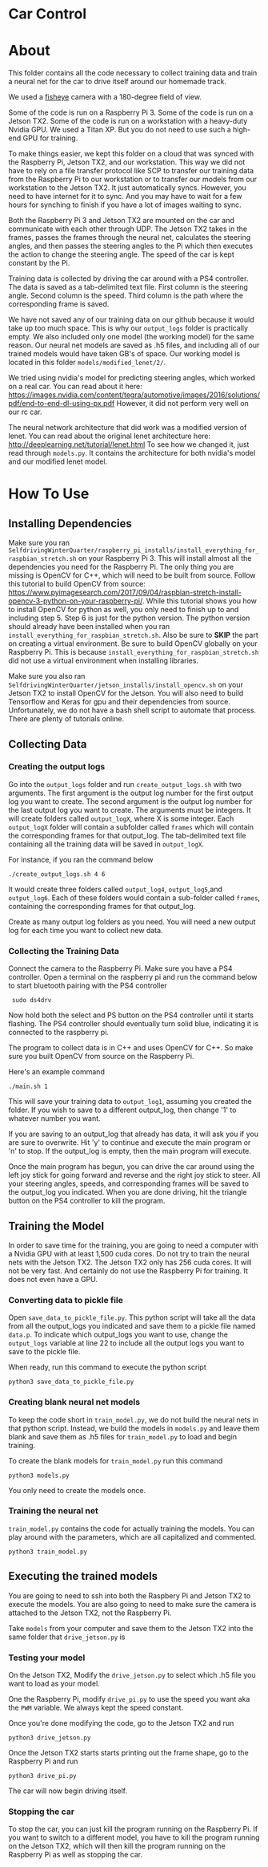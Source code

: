 # Car Control

# About
This folder contains all the code necessary to collect training data and train a neural net for the car to drive itself around our homemade track.

We used a [fisheye](https://www.amazon.com/gp/product/B01E8OWZM4/ref=oh_aui_detailpage_o01_s00?ie=UTF8&psc=1) camera with a 180-degree field of view.

Some of the code is run on a Raspberry Pi 3. Some of the code is run on a Jetson TX2. Some of the code is run on a workstation with a heavy-duty Nvidia GPU. We used a Titan XP. But you do not need to use such a high-end GPU for training.

To make things easier, we kept this folder on a cloud that was synced with the Raspberry Pi, Jetson TX2, and our workstation. This way we did not have to rely on a file transfer protocol like SCP to transfer our training data from the Raspberry Pi to our workstation or to transfer our models from our workstation to the Jetson TX2. It just automatically syncs. However, you need to have internet for it to sync. And you may have to wait for a few hours for synching to finish if you have a lot of images waiting to sync.

Both the Raspberry Pi 3 and Jetson TX2 are mounted on the car and communicate with each other through UDP. The Jetson TX2 takes in the frames, passes the frames through the neural net, calculates the steering angles, and then passes the steering angles to the Pi which then executes the action to change the steering angle. The speed of the car is kept constant by the Pi.

Training data is collected by driving the car around with a PS4 controller. The data is saved as a tab-delimited text file. First column is the steering angle. Second column is the speed. Third column is the path where the corresponding frame is saved.

We have not saved any of our training data on our github because it would take up too much space. This is why our `output_logs` folder is practically empty. We also included only one model (the working model) for the same reason. Our neural net models are saved as .h5 files, and including all of our trained models would have taken GB's of space. Our working model is located in this folder `models/modified_lenet/2/`.

We tried using nvidia's model for predicting steering angles, which worked on a real car. You can read about it here: https://images.nvidia.com/content/tegra/automotive/images/2016/solutions/pdf/end-to-end-dl-using-px.pdf However, it did not perform very well on our rc car.

The neural network architecture that did work was a modified version of lenet. You can read about the original lenet architecture here: http://deeplearning.net/tutorial/lenet.html To see how we changed it, just read through `models.py`. It contains the architecture for both nvidia's model and our modified lenet model.

# How To Use

## Installing Dependencies

Make sure you ran `SelfdrivingWinterQuarter/raspberry_pi_installs/install_everything_for_raspbian_stretch.sh` on your Raspberry Pi 3. This will install almost all the dependencies you need for the Raspberry Pi. The only thing you are missing is OpenCV for C++, which will need to be built from source. Follow this tutorial to build OpenCV from source: https://www.pyimagesearch.com/2017/09/04/raspbian-stretch-install-opencv-3-python-on-your-raspberry-pi/. While this tutorial shows you how to install OpenCV for python as well, you only need to finish up to and including step 5. Step 6 is just for the python version. The python version should already have been installed when you ran `install_everything_for_raspbian_stretch.sh`. Also be sure to **SKIP** the part on creating a virtual environment. Be sure to build OpenCV globally on your Raspberry Pi. This is because `install_everything_for_raspbian_stretch.sh` did not use a virtual environment when installing libraries.

Make sure you also ran `SelfdrivingWinterQuarter/jetson_installs/install_opencv.sh` on your Jetson TX2 to install OpenCV for the Jetson. You will also need to build Tensorflow and Keras for gpu and their dependencies from source. Unfortunately, we do not have a bash shell script to automate that process. There are plenty of tutorials online.

## Collecting Data

### Creating the output logs

Go into the `output_logs` folder and run `create_output_logs.sh` with two arguments. The first argument is the output log number for the first output log you want to create. The second argument is the output log number for the last output log you want to create. The arguments must be integers. It will create folders called `output_logX`, where X is some integer. Each `output_logX` folder will contain a subfolder called `frames` which will contain the corresponding frames for that output_log. The tab-delimited text file containing all the training data will be saved in `output_logX`.

For instance, if you ran the command below
```
./create_output_logs.sh 4 6
```
It would create three folders called `output_log4`, `output_log5`,and `output_log6`. Each of these folders would contain a sub-folder called `frames`, containing the corresponding frames for that output_log.  

Create as many output log folders as you need. You will need a new output log for each time you want to collect new data.

### Collecting the Training Data

Connect the camera to the Raspberry Pi. Make sure you have a PS4 controller. Open a terminal on the raspberry pi and run the command below to start bluetooth pairing with the PS4 controller

```
 sudo ds4drv

```

Now hold both the select and PS button on the PS4 controller until it starts flashing. The PS4 controller should eventually turn solid blue, indicating it is connected to the raspberry pi.

The program to collect data is in C++ and uses OpenCV for C++. So make sure you built OpenCV from source on the Raspberry Pi.

Here's an example command

```
./main.sh 1

```
 This will save your training data to `output_log1`, assuming you created the folder. If you wish to save to a different output_log, then change '1' to whatever number you want.


 If you are saving to an output_log that already has data, it will ask you if you are sure to overwrite. Hit 'y' to continue and execute the main program or 'n' to stop. If the output_log is empty, then the main program will execute.

Once the main program has begun, you can drive the car around using the left joy stick for going forward and reverse and the right joy stick to steer. All your steering angles, speeds, and corresponding frames will be saved to the output_log you indicated. When you are done driving, hit the triangle button on the PS4 controller to kill the program.

## Training the Model

In order to save time for the training, you are going to need a computer with a Nvidia GPU with at least 1,500 cuda cores. Do not try to train the neural nets with the Jetson TX2. The Jetson TX2 only has 256 cuda cores. It will not be very fast. And certainly do not use the Raspberry Pi for training. It does not even have a GPU.

### Converting data to pickle file

Open `save_data_to_pickle_file.py`. This python script will take all the data from all the output_logs you indicated and save them to a pickle file named `data.p`. To indicate which output_logs you want to use, change the `output_logs` variable at line 22 to include all the output logs you want to save to the pickle file.

When ready, run this command to execute the python script
```
python3 save_data_to_pickle_file.py
```

### Creating blank neural net models
To keep the code short in `train_model.py`, we do not build the neural nets in that python script. Instead, we build the models in `models.py` and leave them blank and save them as .h5 files for `train_model.py` to load and begin training.

To create the blank models for `train_model.py` run this command
```
python3 models.py
```
You only need to create the models once.

### Training the neural net
`train_model.py` contains the code for actually training the models. You can play around with the parameters, which are all capitalized and commented.
```
python3 train_model.py
```

## Executing the trained models
You are going to need to ssh into both the Raspbery Pi and Jetson TX2 to execute the models. You are also going to need to make sure the camera is attached to the Jetson TX2, not the Raspberry Pi.

Take `models` from your computer and save them to the Jetson TX2 into the same folder that `drive_jetson.py` is

### Testing your model

On the Jetson TX2, Modify the `drive_jetson.py` to select which .h5 file you want to load as your model.

One the Raspberry Pi, modify `drive_pi.py` to use the speed you want aka the `PWM` variable. We always kept the speed constant.

Once you're done modifying the code, go to the Jetson TX2 and run
```
python3 drive_jetson.py
```
Once the Jetson TX2 starts starts printing out the frame shape, go to the Raspberry Pi and run
```
python3 drive_pi.py
```

The car will now begin driving itself.

### Stopping the car
To stop the car, you can just kill the program running on the Raspberry Pi. If you want to switch to a different model, you have to kill the program running on the Jetson TX2, which will then kill the program running on the Raspberry Pi as well as stopping the car.
